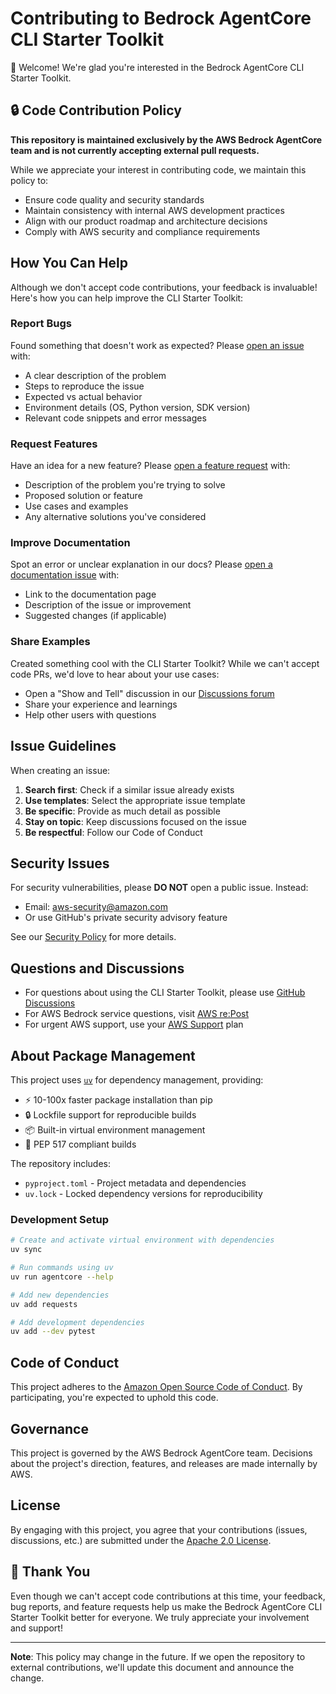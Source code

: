 # Contributing to Bedrock AgentCore CLI Starter Toolkit

👋 Welcome! We're glad you're interested in the Bedrock AgentCore CLI Starter Toolkit.

## 🔒 Code Contribution Policy

**This repository is maintained exclusively by the AWS Bedrock AgentCore team and is not currently accepting external pull requests.**

While we appreciate your interest in contributing code, we maintain this policy to:
- Ensure code quality and security standards
- Maintain consistency with internal AWS development practices
- Align with our product roadmap and architecture decisions
- Comply with AWS security and compliance requirements

## How You Can Help

Although we don't accept code contributions, your feedback is invaluable! Here's how you can help improve the CLI Starter Toolkit:

### Report Bugs
Found something that doesn't work as expected? Please [open an issue](https://github.com/aws/bedrock-agentcore-starter-toolkit/issues/new?template=bug_report.md) with:
- A clear description of the problem
- Steps to reproduce the issue
- Expected vs actual behavior
- Environment details (OS, Python version, SDK version)
- Relevant code snippets and error messages

### Request Features
Have an idea for a new feature? Please [open a feature request](https://github.com/aws/bedrock-agentcore-starter-toolkit/issues/new?template=feature_request.md) with:
- Description of the problem you're trying to solve
- Proposed solution or feature
- Use cases and examples
- Any alternative solutions you've considered

### Improve Documentation
Spot an error or unclear explanation in our docs? Please [open a documentation issue](https://github.com/aws/bedrock-agentcore-starter-toolkit/issues/new?template=documentation.md) with:
- Link to the documentation page
- Description of the issue or improvement
- Suggested changes (if applicable)

### Share Examples
Created something cool with the CLI Starter Toolkit? While we can't accept code PRs, we'd love to hear about your use cases:
- Open a "Show and Tell" discussion in our [Discussions forum](https://github.com/aws/bedrock-agentcore-starter-toolkit/discussions)
- Share your experience and learnings
- Help other users with questions

## Issue Guidelines

When creating an issue:

1. **Search first**: Check if a similar issue already exists
2. **Use templates**: Select the appropriate issue template
3. **Be specific**: Provide as much detail as possible
4. **Stay on topic**: Keep discussions focused on the issue
5. **Be respectful**: Follow our Code of Conduct

## Security Issues

For security vulnerabilities, please **DO NOT** open a public issue. Instead:
- Email: aws-security@amazon.com
- Or use GitHub's private security advisory feature

See our [Security Policy](SECURITY.md) for more details.

## Questions and Discussions

- For questions about using the CLI Starter Toolkit, please use [GitHub Discussions](https://github.com/aws/bedrock-agentcore-starter-toolkit/discussions)
- For AWS Bedrock service questions, visit [AWS re:Post](https://repost.aws/)
- For urgent AWS support, use your [AWS Support](https://aws.amazon.com/support/) plan

## About Package Management

This project uses [`uv`](https://docs.astral.sh/uv/) for dependency management, providing:

- ⚡ 10-100x faster package installation than pip
- 🔒 Lockfile support for reproducible builds
- 📦 Built-in virtual environment management
- 🎯 PEP 517 compliant builds

The repository includes:

- `pyproject.toml` - Project metadata and dependencies
- `uv.lock` - Locked dependency versions for reproducibility

### Development Setup

```bash
# Create and activate virtual environment with dependencies
uv sync

# Run commands using uv
uv run agentcore --help

# Add new dependencies
uv add requests

# Add development dependencies
uv add --dev pytest
```

## Code of Conduct

This project adheres to the [Amazon Open Source Code of Conduct](https://aws.github.io/code-of-conduct). By participating, you're expected to uphold this code.

## Governance

This project is governed by the AWS Bedrock AgentCore team. Decisions about the project's direction, features, and releases are made internally by AWS.

## License

By engaging with this project, you agree that your contributions (issues, discussions, etc.) are submitted under the [Apache 2.0 License](LICENSE).

## 🙏 Thank You

Even though we can't accept code contributions at this time, your feedback, bug reports, and feature requests help us make the Bedrock AgentCore CLI Starter Toolkit better for everyone. We truly appreciate your involvement and support!

---

**Note**: This policy may change in the future. If we open the repository to external contributions, we'll update this document and announce the change.

